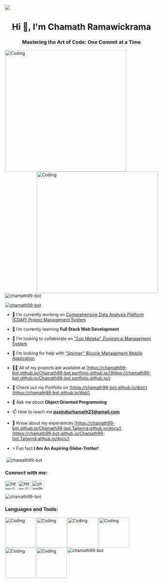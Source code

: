 <img src="https://thumbs.gfycat.com/EnlightenedDigitalKusimanse-max-1mb.gif">
<h1 align="center">Hi 👋, I'm Chamath Ramawickrama</h1>
<h3 align="center">Mastering the Art of Code: One Commit at a Time</h3>
<img align="left" alt="Coding" width="400" src="https://cdn.dribbble.com/users/1162077/screenshots/3848914/programmer.gif">
<img align="right" alt="Coding" width="400" src="https://camo.githubusercontent.com/5ddf73ad3a205111cf8c686f687fc216c2946a75005718c8da5b837ad9de78c9/68747470733a2f2f7468756d62732e6766796361742e636f6d2f4576696c4e657874446576696c666973682d736d616c6c2e676966">
<p align="left"> <img src="https://komarev.com/ghpvc/?username=chamath99-bot&label=Profile%20views&color=0e75b6&style=flat" alt="chamath99-bot" /> </p>

<p align="left"> <a href="https://github.com/ryo-ma/github-profile-trophy"><img src="https://github-profile-trophy.vercel.app/?username=chamath99-bot" alt="chamath99-bot" /></a> </p>

- 🔭 I’m currently working on [Comprehensive Data Analysis Platform (CDAP) Project Management System](https://github.com/ChathushkaRodrigo/CDAP-PROJECT-MANAGEMENT-SYSTEM.git)

- 🌱 I’m currently learning **Full Stack Web Development**

- 👯 I’m looking to collaborate on ["Zoo Melaka" Zoological Management System](https://github.com/ChathushkaRodrigo/ZooMelaka-Management-System.git)

- 🤝 I’m looking for help with ["Spinner" Bicycle Management Mobile Application](https://github.com/shas99/Spinner-Bike-Managment.git)

- 👨‍💻 All of my projects are available at [https://chamath99-bot.github.io/Chamath99-bot.portfolio.github.io/](https://chamath99-bot.github.io/Chamath99-bot.portfolio.github.io/)

- 📝 Check out my Portfolio on [https://chamath99-bot.github.io/dist/](https://chamath99-bot.github.io/dist/)

- 💬 Ask me about **Object Oriented Programming**

- 📫 How to reach me **pasinduchamath23@gmail.com**

- 📄 Know about my experiences [https://chamath99-bot.github.io/Chamath99-bot.Tailwind.github.io/docs/](https://chamath99-bot.github.io/Chamath99-bot.Tailwind.github.io/docs/)

- ⚡ Fun fact **I Am An Aspiring Globe-Trotter!**

<p>&nbsp;<img align="center" src="https://github-readme-stats.vercel.app/api?username=chamath99-bot&show_icons=true&locale=en" alt="chamath99-bot" /></p>
<h3 align="left">Connect with me:</h3>
<p align="left">
<a href="https://linkedin.com/in/https://www.linkedin.com/in/cham9thramawickrama/" target="blank"><img align="center" src="https://raw.githubusercontent.com/rahuldkjain/github-profile-readme-generator/master/src/images/icons/Social/linked-in-alt.svg" alt="https://www.linkedin.com/in/cham9thramawickrama/" height="30" width="40" /></a>
<a href="https://fb.com/https://www.facebook.com/pasindu.chamath.5872" target="blank"><img align="center" src="https://raw.githubusercontent.com/rahuldkjain/github-profile-readme-generator/master/src/images/icons/Social/facebook.svg" alt="https://www.facebook.com/pasindu.chamath.5872" height="30" width="40" /></a>
<a href="https://instagram.com/cham9th" target="blank"><img align="center" src="https://raw.githubusercontent.com/rahuldkjain/github-profile-readme-generator/master/src/images/icons/Social/instagram.svg" alt="cham9th" height="30" width="40" /></a>
</p>
<p><img align="center" src="https://github-readme-streak-stats.herokuapp.com/?user=chamath99-bot&" alt="chamath99-bot" /></p>
<h3 align="left">Languages and Tools:</h3>

<img align="left" alt="Coding" width="100" src="https://camo.githubusercontent.com/ece04e9e6d8e7370a88024f41d544915e01ce71b5457326c08349cc282ccf2d4/68747470733a2f2f6d65646961332e67697068792e636f6d2f6d656469612f6c6e377a32655772696951416c6c6656636e2f323030772e77656270">

<img align="left" alt="Coding" width="100" src="https://camo.githubusercontent.com/a3ccfae79c559d3ff0c7ece89882c93bf278d01f0d2a1d908e19497630dca49d/68747470733a2f2f692e67697068792e636f6d2f6d656469612f4c4d7439363338644f38646674416a74636f2f3230302e77656270">

<img align="left" alt="Coding" width="100" src="https://camo.githubusercontent.com/cda2bff49eb0cd388393e08dd91cc3cf461f095e387d3fdcb8648ab0418010aa/68747470733a2f2f692e67697068792e636f6d2f6d656469612f654e41736a4f353574506267616f72376d612f323030772e77656270">

<img align="left" alt="Coding" width="100" src="https://camo.githubusercontent.com/4d67389739aa53e876a878719fa61eeebea468ae0be6af71903fa8c4c9b72018/68747470733a2f2f692e67697068792e636f6d2f6d656469612f49647941514a564e326b56504e55726f6a4d2f3230302e77656270">

<img align="left" alt="Coding" width="100" src="https://camo.githubusercontent.com/bb12151c6b0cad592b4b7449df388a6db7aa7ceae45ef7cc03c9d4cab56dc90e/68747470733a2f2f6d65646961332e67697068792e636f6d2f6d656469612f6b64466338667562675333316238447356752f67697068792e77656270">

<img align="left" alt="Coding" width="100" src="https://camo.githubusercontent.com/5fca3db52c463447c36cbf864b01eac247219e56ce24dc0169a66c62ae53a481/68747470733a2f2f6d656469612e67697068792e636f6d2f6d656469612f6475334a336358797a686a3735494f6776412f67697068792e676966">
<br><br><br><br><br>
<p><img align="left" src="https://github-readme-stats.vercel.app/api/top-langs?username=chamath99-bot&show_icons=true&locale=en&layout=compact" alt="chamath99-bot" /></p>
